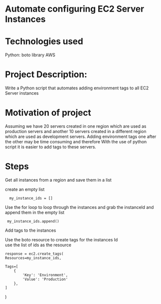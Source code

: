 # Automate configuring EC2 Server Instances 


# Technologies used
  Python: boto library
  AWS

# Project Description:
  Write a Python script that automates adding environment tags to all EC2 Server instances


# Motivation of project
Assuming we have 20 servers created in one region which are used as production servers and another 10 servers created in a different region which are used as development servers. Adding environment tags one after the other may be time consuming and therefore With the use of python script it is easier to add tags to these servers.

# Steps
Get all instances from a region and save them in a list  <br/>

create an empty list

      my_instance_ids = []

Use the for loop to loop through the instances and grab the instanceId and append them in the empty list

     my_instance_ids.append()




Add tags to the instances

Use the boto resource to create tags for the instances Id  <br/>
use the list of ids as the resource

    response = ec2.create_tags(
    Resources=my_instance_ids,
   
    Tags=[
        {
            'Key': 'Environment',
            'Value': 'Production'
        },
    ]
)




